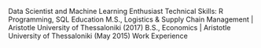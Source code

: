 Data Scientist and Machine Learning Enthusiast
Technical Skills: R Programming, SQL
Education
M.S., Logistics & Supply Chain Management | Aristotle University of Thessaloniki (2017)
B.S., Economics | Aristotle University of Thessaloniki (May 2015)
Work Experience

